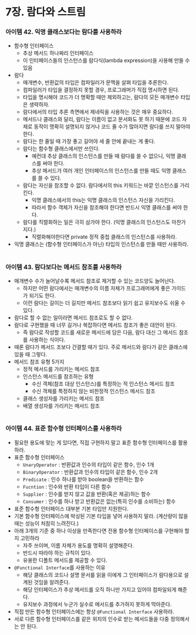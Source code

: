 # 7장. 람다와 스트림
### 아이템 42. 익명 클래스보다는 람다를 사용하라
- 함수형 인터페이스
  - 추상 메서드 하나짜리 인터페이스
  - 이 인터페이스들의 인스턴스를 람다식(lambda expression)을 사용해 만들 수 있음
- 람다
  - 매개변수, 반환값의 타입은 컴파일러가 문맥을 살펴 타입을 추론한다.
  - 컴파일러가 타입을 결정하지 못할 경우, 프로그래머가 직접 명시하면 된다.
  - 타입을 명시해야 코드가 더 명확할 때만 제외하고는, 람다의 모든 매개변수 타입은 생략하자.
  - 람다에서의 타입 추론 측면에서 제네릭을 사용하는 것은 매우 중요하다.
  - 메서드나 클래스와 달리, 람다는 이름이 없고 문서화도 못 하기 때문에 코드 자체로 동작이 명확히 설명되지 않거나 코드 줄 수가 많아지면 람다를 쓰지 말아야 한다.
  - 람다는 한 줄일 때 가장 좋고 길어야 세 줄 안에 끝내는 게 좋다.
  - 람다는 함수형 클래스에서만 쓰인다.
    - 예컨대 추상 클래스의 인스턴스를 만들 때 람다를 쓸 수 없으니, 익명 클래스를 써야 한다.
    - 추상 메서드가 여러 개인 인터페이스의 인스턴스를 만들 때도 익명 클래스를 쓸 수 있다.
  - 람다는 자신을 참조할 수 없다. 람다에서의 this 키워드는 바깥 인스턴스를 가리킨다.
    - 익명 클래스에서의 this는 익명 클래스의 인스턴스 자신을 가리킨다.
    - 따라서 함수 객체가 자신을 참조해야 한다면 반드시 익명 클래스를 써야 한다.
  - 람다를 직렬화하는 일은 극히 삼가야 한다. (익명 클래스의 인스턴스도 마찬가지다.)
    - 직렬화해야한다면 private 정적 중첩 클래스의 인스턴스를 사용하라.
- 익명 클래스는 (함수형 인터페이스가 아닌) 타입의 인스턴스를 만들 때만 사용하라.

#
### 아이템 43. 람다보다는 메서드 참조를 사용하라
- 매개변수 수가 늘어날수록 메서드 참조로 제거할 수 있는 코드양도 늘어난다.
  - 하지만 어떤 람다에서는 매개변수의 이름 자체가 프로그래머에게 좋은 가이드가 되기도 한다.
  - 이런 람다는 길이는 더 길지만 메서드 참조보다 읽기 쉽고 유지보수도 쉬울 수 있다.
- 람다로 할 수 없는 일이라면 메서드 참조로도 할 수 없다.
- 람다로 구현했을 때 너무 길거나 복잡하다면 메서드 참조가 좋은 대안이 된다.
  - 즉 람다로 작성할 코드를 새로운 메서드에 담은 다음, 람다 대신 그 메서드 참조를 사용하는 식이다.
- 때론 람다가 메서드 조보다 간결할 때가 있다. 주로 메서드와 람다가 같은 클래스에 있을 때 그렇다.
- 메서드 참조 유형 5가지
  - 정적 메서드를 가리키는 메서드 참조
  - 인스턴스 메서드를 참조하는 유형
    - 수신 객체(참조 대상 인스턴스)를 특정하는 적 인스턴스 메서드 참조
    - 수신 객체를 특정하지 않는 비한정적 인스턴스 메서드 참조
  - 클래스 생성자를 가리키는 메서드 참조
  - 배열 생성자를 가리키는 메서드 참조

#
### 아이템 44. 표준 함수형 인터페이스를 사용하라
- 필요한 용도에 맞는 게 있다면, 직접 구현하지 말고 표준 함수형 인터페이스를 활용하라.
- 표준 함수형 인터페이스
  - `UnaryOperator` : 반환값과 인수의 타입이 같은 함수, 인수 1개
  - `BinaryOperator` : 반환값과 인수의 타입이 같은 함수, 인수 2개
  - `Predicate` : 인수 하나를 받아 boolean을 반환하는 함수
  - `Fucntion` : 인수와 반환 타입이 다른 함수
  - `Supplier` : 인수를 받지 않고 값을 반환(혹은 제공)하는 함수
  - `Consumer` : 인수를 하나 받고 반환값은 없는(특히 인수를 소비하는) 함수
- 표준 함수형 인터페이스 대부분 기본 타입만 지원한다.
- 기본 함수형 인터페이스에 박싱된 기본 타입을 넣어 사용하지 말라. (계산량이 많을 때는 성능이 처참히 느려진다.)
- 아래 3개의 기준 중 하나 이상을 만족한다면 전용 함수형 인터페이스를 구현해야 할지 고민하라
  - 자주 쓰이며, 이름 자체가 용도를 명확히 설명해준다.
  - 반드시 따라야 하는 규칙이 있다.
  - 유용한 디폴트 메서드를 제공할 수 있다.
- `@Functional Interface`를 사용하는 이유
  - 해당 클래스의 코드나 설명 문서를 읽을 이에게 그 인터페이스가 람다용으로 설계된 것임을 알려준다.
  - 해당 인터페이스가 추상 메서드를 오직 하나만 가지고 있어야 컴파일되게 해준다.
  - 유지보수 과정에서 누군가 실수로 메서드를 추가하지 못하게 막아준다.
- 직접 만든 함수형 인터페이스에는 항상 `@Functional Interface` 사용하라.
- 서로 다른 함수형 인터페이스를 같은 위치의 인수로 받는 메서드들을 다중 정의해서는 안 된다.
